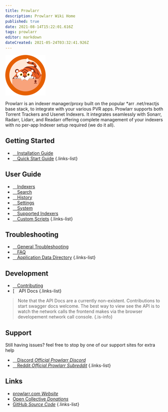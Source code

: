 ```yaml
---
title: Prowlarr
description: Prowlarr Wiki Home
published: true
date: 2021-08-14T15:22:01.616Z
tags: prowlarr
editor: markdown
dateCreated: 2021-05-24T03:32:41.926Z
---
```


![128.png](/assets/prowlarr/logos/128.png)

Prowlarr is an indexer manager/proxy built on the popular *arr .net/reactjs base stack, to integrate with your various PVR apps. Prowlarr supports both Torrent Trackers and Usenet Indexers. It integrates seamlessly with Sonarr, Radarr, Lidarr, and Readarr offering complete management of your indexers with no per-app Indexer setup required (we do it all).

## Getting Started

- [<i class="fas fa-plus-square"></i>&emsp;Installation Guide](/prowlarr/installation)
- [<i class="fas fa-book-open"></i>&emsp;Quick Start Guide](/prowlarr/quick-start-guide)
{.links-list}

## User Guide

- [<i class="fas fa-play"></i>&emsp;Indexers](/prowlarr/indexers)
- [<i class="fas fa-search"></i>&emsp;Search](/prowlarr/search)
- [<i class="fas fa-clock"></i>&emsp;History](/prowlarr/history)
- [<i class="fas fa-cogs"></i>&emsp;Settings](/prowlarr/settings)
- [<i class="fas fa-laptop"></i>&emsp;System](/prowlarr/system)
- [<i class="fas fa-info-circle"></i>&emsp;Supported Indexers](/prowlarr/supported-indexers)
- [<i class="fas fa-scroll"></i>&emsp;Custom Scripts](/prowlarr/custom-scripts)
{.links-list}

## Troubleshooting

- [<i class="far fa-life-ring"></i>&emsp;General Troubleshooting](/prowlarr/troubleshooting)
- [<i class="far fa-question-circle"></i>&emsp;FAQ](/prowlarr/faq)
- [<i class="fas fa-database"></i>&emsp;Application Data Directory](/prowlarr/appdata-directory)
{.links-list}

## Development

- [<i class="fas fa-laptop-code"></i>&emsp;Contributing](/prowlarr/contributing)
- [<i class="fas fa-book"></i>&emsp;API Docs
{.links-list}

> Note that the API Docs are a currently non-existent. Contributions to start swagger docs welcome. The best way to view see the API is to watch the network calls the frontend makes via the browser developement network call console. {.is-info}

## Support

Still having issues? feel free to stop by one of our support sites for extra help

- [<i class="fab fa-discord"></i>&emsp;Discord *Official Prowlarr Discord*](https://prowlarr.com/discord)
- [<i class="fab fa-reddit"></i>&emsp;Reddit *Official Prowlarr Subreddit*](https://reddit.com/r/prowlarr)
{.links-list}

## Links

- [prowlarr.com *Website*](https://prowlarr.com)
- [Open Collective *Donations*](https://opencollective.com/prowlarr)
- [GitHub *Source Code*](https://github.com/prowlarr/prowlarr)
{.links-list}
